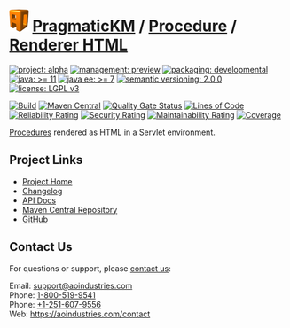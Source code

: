 # [<img src="ao-logo.png" alt="AO Logo" width="35" height="40">](https://github.com/ao-apps) [PragmaticKM](https://github.com/ao-apps/pragmatickm) / [Procedure](https://github.com/ao-apps/pragmatickm-procedure) / [Renderer HTML](https://github.com/ao-apps/pragmatickm-procedure-renderer-html)

[![project: alpha](https://pragmatickm.com/ao-badges/project-alpha.svg)](https://aoindustries.com/life-cycle#project-alpha)
[![management: preview](https://pragmatickm.com/ao-badges/management-preview.svg)](https://aoindustries.com/life-cycle#management-preview)
[![packaging: developmental](https://pragmatickm.com/ao-badges/packaging-developmental.svg)](https://aoindustries.com/life-cycle#packaging-developmental)  
[![java: &gt;= 11](https://pragmatickm.com/ao-badges/java-11.svg)](https://docs.oracle.com/en/java/javase/11/)
[![java ee: &gt;= 7](https://pragmatickm.com/ao-badges/javaee-7.svg)](https://docs.oracle.com/javaee/7/)
[![semantic versioning: 2.0.0](https://pragmatickm.com/ao-badges/semver-2.0.0.svg)](https://semver.org/spec/v2.0.0.html)
[![license: LGPL v3](https://pragmatickm.com/ao-badges/license-lgpl-3.0.svg)](https://www.gnu.org/licenses/lgpl-3.0)

[![Build](https://github.com/ao-apps/pragmatickm-procedure-renderer-html/workflows/Build/badge.svg?branch=master)](https://github.com/ao-apps/pragmatickm-procedure-renderer-html/actions?query=workflow%3ABuild)
[![Maven Central](https://maven-badges.herokuapp.com/maven-central/com.pragmatickm/pragmatickm-procedure-renderer-html/badge.svg)](https://maven-badges.herokuapp.com/maven-central/com.pragmatickm/pragmatickm-procedure-renderer-html)
[![Quality Gate Status](https://sonarcloud.io/api/project_badges/measure?branch=master&project=com.pragmatickm%3Apragmatickm-procedure-renderer-html&metric=alert_status)](https://sonarcloud.io/dashboard?branch=master&id=com.pragmatickm%3Apragmatickm-procedure-renderer-html)
[![Lines of Code](https://sonarcloud.io/api/project_badges/measure?branch=master&project=com.pragmatickm%3Apragmatickm-procedure-renderer-html&metric=ncloc)](https://sonarcloud.io/component_measures?branch=master&id=com.pragmatickm%3Apragmatickm-procedure-renderer-html&metric=ncloc)  
[![Reliability Rating](https://sonarcloud.io/api/project_badges/measure?branch=master&project=com.pragmatickm%3Apragmatickm-procedure-renderer-html&metric=reliability_rating)](https://sonarcloud.io/component_measures?branch=master&id=com.pragmatickm%3Apragmatickm-procedure-renderer-html&metric=Reliability)
[![Security Rating](https://sonarcloud.io/api/project_badges/measure?branch=master&project=com.pragmatickm%3Apragmatickm-procedure-renderer-html&metric=security_rating)](https://sonarcloud.io/component_measures?branch=master&id=com.pragmatickm%3Apragmatickm-procedure-renderer-html&metric=Security)
[![Maintainability Rating](https://sonarcloud.io/api/project_badges/measure?branch=master&project=com.pragmatickm%3Apragmatickm-procedure-renderer-html&metric=sqale_rating)](https://sonarcloud.io/component_measures?branch=master&id=com.pragmatickm%3Apragmatickm-procedure-renderer-html&metric=Maintainability)
[![Coverage](https://sonarcloud.io/api/project_badges/measure?branch=master&project=com.pragmatickm%3Apragmatickm-procedure-renderer-html&metric=coverage)](https://sonarcloud.io/component_measures?branch=master&id=com.pragmatickm%3Apragmatickm-procedure-renderer-html&metric=Coverage)

[Procedures](https://github.com/ao-apps/pragmatickm-procedure) rendered as HTML in a Servlet environment.

## Project Links
* [Project Home](https://pragmatickm.com/procedure/renderer/html/)
* [Changelog](https://pragmatickm.com/procedure/renderer/html/changelog)
* [API Docs](https://pragmatickm.com/procedure/renderer/html/apidocs/)
* [Maven Central Repository](https://central.sonatype.com/artifact/com.pragmatickm/pragmatickm-procedure-renderer-html)
* [GitHub](https://github.com/ao-apps/pragmatickm-procedure-renderer-html)

## Contact Us
For questions or support, please [contact us](https://aoindustries.com/contact):

Email: [support@aoindustries.com](mailto:support@aoindustries.com)  
Phone: [1-800-519-9541](tel:1-800-519-9541)  
Phone: [+1-251-607-9556](tel:+1-251-607-9556)  
Web: https://aoindustries.com/contact
